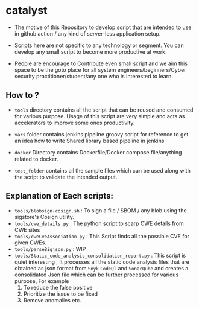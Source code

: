 # catalyst
- The motive of this Repository to develop script that are intended to use in github action / any kind of server-less application setup.

- Scripts here are not specific to any technology or segment. You can develop any small script to become more productive at work.
- People are encourage to Contribute even small script and we aim this space to be the goto place for all system engineers/beginners/Cyber security practitioner/student/any one who is interested to learn.

## How to ?

- `tools` directory contains all the script that can be reused and consumed for various purpose. Usage of this script are very simple and acts as accelerators to improve some ones productivity.

- `vars` folder contains jenkins pipeline groovy script for reference to get an idea how to write Shared library based pipeline in jenkins

- `docker` Directory contains Dockerfile/Docker compose file/anything related to docker.

- `test_folder` contains all the sample files which can be used along with the script to validate the intended output.

## Explanation of Each scripts:

- `tools/blobsign-cosign.sh` : To sign a file / SBOM / any blob using the sigstore's Cosign utility.
- `tools/cwe_details.py` : The python script to scarp CWE details from CWE sites
- `tools/cweCveAssociation.py` : This Script finds all the possible CVE for given CWEs.
- `tools/parseBigjson.py` : WIP
- `tools/Static_code_analysis_consolidation_report.py` : This script is quiet interesting , It processes all the static code analysis files that are obtained as json format from `Snyk` `CodeQl` and `SonarQube` and creates a consolidated Json file which can be further processed for various purpose, For example 
    1. To reduce the false positive
    2. Prioritize the issue to be fixed
    3. Remove anomalies etc.
